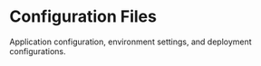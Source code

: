 # Configuration Files

Application configuration, environment settings, and deployment configurations.